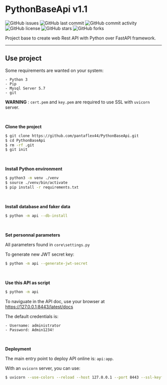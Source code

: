 # PythonBaseApi v1.1

![GitHub issues](https://img.shields.io/github/issues/pantaflex44/PythonBaseApi)
![GitHub last commit](https://img.shields.io/github/last-commit/pantaflex44/PythonBaseApi)
![GitHub commit activity](https://img.shields.io/github/commit-activity/m/pantaflex44/PythonBaseApi)
![GitHub license](https://img.shields.io/github/license/pantaflex44/PythonBaseApi)
![GitHub stars](https://img.shields.io/github/stars/pantaflex44/PythonBaseApi)
![GitHub forks](https://img.shields.io/github/forks/pantaflex44/PythonBaseApi)

Project base to create web Rest API with Python over FastAPI framework.

---

## Use project

Some requirements are wanted on your system:

    - Python 3
    - Pip
    - Mysql Server 5.7
    - git

**WARNING** : ```cert.pem``` and ```key.pem``` are required to use SSL with ```uvicorn``` server.


<br/>

**Clone the project**

```bash
$ git clone https://github.com/pantaflex44/PythonBaseApi.git
$ cd PythonBaseApi
$ rm -rf .git
$ git init
```

<br/>

**Install Python environment**

```bash
$ python3 -m venv ./venv
$ source ./venv/bin/activate
$ pip install -r requirements.txt
```

<br/>

**Install database and faker data**

```bash
$ python -m api --db-install
```

<br/>

**Set personnal parameters**

All parameters found in ```core\settings.py```

To generate new JWT secret key:

```bash
$ python -m api --generate-jwt-secret
```

<br/>

**Use this API as script**

```bash
$ python -m api
```

To naviguate in the API doc, use your browser at https://127.0.0.1:8443/latest/docs

The default credentials is:

    - Username: administrator
    - Password: Admin1234!

<br/>

**Deployment**

The main entry point to deploy API online is: ```api:app```.

With an ```uvicorn``` server, you can use:

```bash
$ uvicorn --use-colors --reload --host 127.0.0.1 --port 8443 --ssl-keyfile key.pem --ssl-certfile cert.pem api:app 
```


